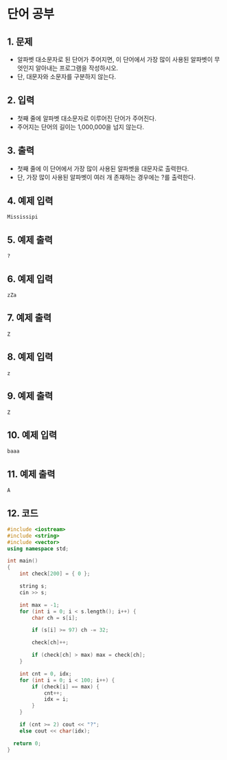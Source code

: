 # 단어 공부

## 1. 문제

- 알파벳 대소문자로 된 단어가 주어지면, 이 단어에서 가장 많이 사용된 알파벳이 무엇인지 알아내는 프로그램을 작성하시오.
- 단, 대문자와 소문자를 구분하지 않는다.

## 2. 입력
- 첫째 줄에 알파벳 대소문자로 이루어진 단어가 주어진다.
- 주어지는 단어의 길이는 1,000,000을 넘지 않는다.

## 3. 출력

- 첫째 줄에 이 단어에서 가장 많이 사용된 알파벳을 대문자로 출력한다.
- 단, 가장 많이 사용된 알파벳이 여러 개 존재하는 경우에는 ?를 출력한다.


## 4. 예제 입력
```
Mississipi
```

## 5. 예제 출력
```
?
```

## 6. 예제 입력

```
zZa
```

## 7. 예제 출력

```
Z
```

## 8. 예제 입력

```
z
```

## 9. 예제 출력

```
Z
```

## 10. 예제 입력

```
baaa
```

## 11. 예제 출력

```
A
```

## 12. 코드

```c++
#include <iostream>
#include <string>
#include <vector>
using namespace std;

int main()
{
	int check[200] = { 0 };

	string s;
	cin >> s;

	int max = -1;
	for (int i = 0; i < s.length(); i++) {
		char ch = s[i];

		if (s[i] >= 97) ch -= 32;

		check[ch]++;

		if (check[ch] > max) max = check[ch];
	}

	int cnt = 0, idx;
	for (int i = 0; i < 100; i++) {
		if (check[i] == max) {
			cnt++;
			idx = i;
		}
	}

	if (cnt >= 2) cout << "?";
	else cout << char(idx);

  return 0;
}
```
